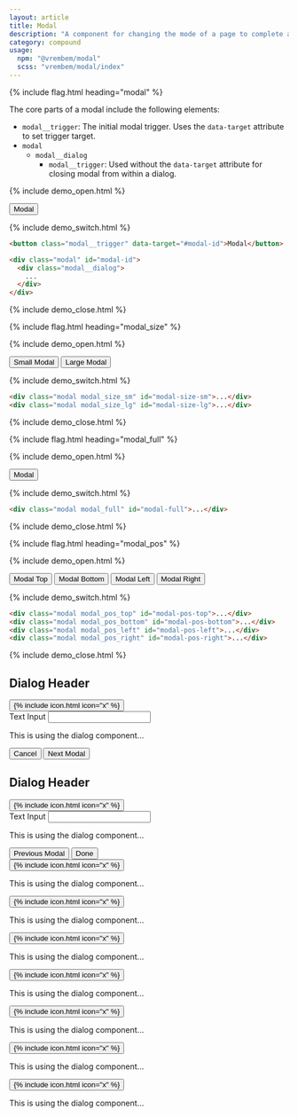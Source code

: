 ```yaml
---
layout: article
title: Modal
description: "A component for changing the mode of a page to complete a critical task. This is usually used in conjunction with the Dialog component to make modal dialogs."
category: compound
usage:
  npm: "@vrembem/modal"
  scss: "vrembem/modal/index"
---
```


{% include flag.html heading="modal" %}

<div class="type" markdown="1">

The core parts of a modal include the following elements:

* `modal__trigger`: The initial modal trigger. Uses the `data-target` attribute to set trigger target.
* `modal`
  * `modal__dialog`
    * `modal__trigger`: Used without the `data-target` attribute for closing modal from within a dialog.

</div>

{% include demo_open.html %}

<button class="button button_color_primary" data-modal-open="modal-default">
  Modal
</button>

{% include demo_switch.html %}

```html
<button class="modal__trigger" data-target="#modal-id">Modal</button>

<div class="modal" id="modal-id">
  <div class="modal__dialog">
    ...
  </div>
</div>
```

{% include demo_close.html %}

{% include flag.html heading="modal_size" %}

{% include demo_open.html %}

<div class="level">
  <button class="modal__trigger button button_color_primary" data-target="#modal-size-sm">Small Modal</button>
  <button class="modal__trigger button button_color_primary" data-target="#modal-size-lg">Large Modal</button>
</div>

{% include demo_switch.html %}

```html
<div class="modal modal_size_sm" id="modal-size-sm">...</div>
<div class="modal modal_size_lg" id="modal-size-lg">...</div>
```

{% include demo_close.html %}

{% include flag.html heading="modal_full" %}

{% include demo_open.html %}

<button class="modal__trigger button button_color_primary" data-target="#modal-full">Modal</button>

{% include demo_switch.html %}

```html
<div class="modal modal_full" id="modal-full">...</div>
```

{% include demo_close.html %}

{% include flag.html heading="modal_pos" %}

{% include demo_open.html %}

<div class="level">
  <button class="modal__trigger button button_color_primary" data-target="#modal-pos-top">Modal Top</button>
  <button class="modal__trigger button button_color_primary" data-target="#modal-pos-bottom">Modal Bottom</button>
  <button class="modal__trigger button button_color_primary" data-target="#modal-pos-left">Modal Left</button>
  <button class="modal__trigger button button_color_primary" data-target="#modal-pos-right">Modal Right</button>
</div>

{% include demo_switch.html %}

```html
<div class="modal modal_pos_top" id="modal-pos-top">...</div>
<div class="modal modal_pos_bottom" id="modal-pos-bottom">...</div>
<div class="modal modal_pos_left" id="modal-pos-left">...</div>
<div class="modal modal_pos_right" id="modal-pos-right">...</div>
```

{% include demo_close.html %}

<!-- modals -->
<div>

  <div class="modal" data-modal="modal-default" data-modal-required="true" tabindex="-1">
    <div class="modal__dialog dialog">
      <div class="dialog__header">
        <h2 class="dialog__title">Dialog Header</h2>
        <button class="dialog__close icon-action icon-action_color_fade" data-modal-close>
          {% include icon.html icon="x" %}
        </button>
      </div>
      <div class="dialog__body spacing">
        <label>Text Input</label>
        <input class="input" type="text" data-modal-focus />
        <p>This is using the dialog component...</p>
      </div>
      <div class="dialog__footer flex_justify_between">
        <button class="button" data-modal-close>
          Cancel
        </button>
        <button class="button button_color_primary" data-modal-open="modal-default-second">
          Next Modal
        </button>
      </div>
    </div>
  </div>

  <div class="modal" data-modal="modal-default-second" tabindex="-1">
    <div class="modal__dialog dialog">
      <div class="dialog__header">
        <h2 class="dialog__title">Dialog Header</h2>
        <button class="dialog__close icon-action icon-action_color_fade" data-modal-close>
          {% include icon.html icon="x" %}
        </button>
      </div>
      <div class="dialog__body spacing">
        <label>Text Input</label>
        <input class="input" type="text" data-modal-focus />
        <p>This is using the dialog component...</p>
      </div>
      <div class="dialog__footer flex_justify_between">
        <button class="button button_color_primary" data-modal-open="modal-default">
          Previous Modal
        </button>
        <button class="button" data-modal-close>
          Done
        </button>
      </div>
    </div>
  </div>

  <div class="modal modal_size_sm" id="modal-size-sm" tabindex="-1">
    <div class="modal__dialog dialog">
      <button class="modal__trigger dialog__close icon-action icon-action_color_fade">
        {% include icon.html icon="x" %}
      </button>
      <div class="dialog__body">
        <p>This is using the dialog component...</p>
      </div>
    </div>
  </div>

  <div class="modal modal_size_lg" id="modal-size-lg" tabindex="-1">
    <div class="modal__dialog dialog">
      <button class="modal__trigger dialog__close icon-action icon-action_color_fade">
        {% include icon.html icon="x" %}
      </button>
      <div class="dialog__body">
        <p>This is using the dialog component...</p>
      </div>
    </div>
  </div>

  <div class="modal modal_full" id="modal-full" tabindex="-1">
    <div class="modal__dialog dialog">
      <button class="modal__trigger dialog__close icon-action icon-action_color_fade">
        {% include icon.html icon="x" %}
      </button>
      <div class="dialog__body">
        <p>This is using the dialog component...</p>
      </div>
    </div>
  </div>

  <!-- modal_pos_[key] -->

  <div class="modal modal_pos_top" id="modal-pos-top" tabindex="-1">
    <div class="modal__dialog dialog">
      <button class="modal__trigger dialog__close icon-action icon-action_color_fade">
        {% include icon.html icon="x" %}
      </button>
      <div class="dialog__body">
        <p>This is using the dialog component...</p>
      </div>
    </div>
  </div>

  <div class="modal modal_pos_bottom" id="modal-pos-bottom" tabindex="-1">
    <div class="modal__dialog dialog">
      <button class="modal__trigger dialog__close icon-action icon-action_color_fade">
        {% include icon.html icon="x" %}
      </button>
      <div class="dialog__body">
        <p>This is using the dialog component...</p>
      </div>
    </div>
  </div>

  <div class="modal modal_pos_left" id="modal-pos-left" tabindex="-1">
    <div class="modal__dialog dialog">
      <button class="modal__trigger dialog__close icon-action icon-action_color_fade">
        {% include icon.html icon="x" %}
      </button>
      <div class="dialog__body">
        <p>This is using the dialog component...</p>
      </div>
    </div>
  </div>

  <div class="modal modal_pos_right" id="modal-pos-right" tabindex="-1">
    <div class="modal__dialog dialog">
      <button class="modal__trigger dialog__close icon-action icon-action_color_fade">
        {% include icon.html icon="x" %}
      </button>
      <div class="dialog__body">
        <p>This is using the dialog component...</p>
      </div>
    </div>
  </div>

</div>
